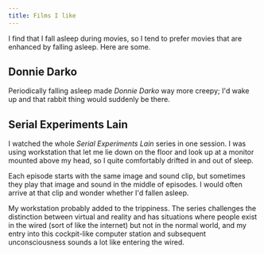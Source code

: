 ```yaml
---
title: Films I like
---
```

I find that I fall asleep during movies,
so I tend to prefer movies that are enhanced
by falling asleep. Here are some.

## Donnie Darko
Periodically falling asleep made
*Donnie Darko* way more creepy; I'd wake
up and that rabbit thing would suddenly be there.

## Serial Experiments Lain
I watched the whole *Serial Experiments Lain*
series in one session. I was using workstation
that let me lie down on the floor and look up
at a monitor mounted above my head, so I quite
comfortably drifted in and out of sleep.

Each episode starts with the same image and
sound clip, but sometimes they play that image
and sound in the middle of episodes. I would
often arrive at that clip and wonder whether
I'd fallen asleep.

My workstation probably added to the trippiness.
The series challenges the distinction between
virtual and reality and has situations where
people exist in the wired (sort of like the
internet) but not in the normal world, and my
entry into this cockpit-like computer station
and subsequent unconsciousness sounds a lot like
entering the wired.

##

